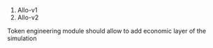 1. Allo-v1
2. Allo-v2

Token engineering module should allow to add economic layer of the simulation